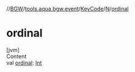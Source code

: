 //[BGW](../../../../index.md)/[tools.aqua.bgw.event](../../index.md)/[KeyCode](../index.md)/[N](index.md)/[ordinal](ordinal.md)



# ordinal  
[jvm]  
Content  
val [ordinal](ordinal.md): [Int](https://kotlinlang.org/api/latest/jvm/stdlib/kotlin/-int/index.html)  



